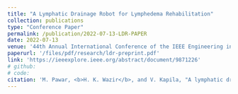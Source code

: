 ```yaml
---
title: "A Lymphatic Drainage Robot for Lymphedema Rehabilitation"
collection: publications
type: "Conference Paper"
permalink: /publication/2022-07-13-LDR-PAPER
date: 2022-07-13
venue: '44th Annual International Conference of the IEEE Engineering in Medicine & Biology Society (EMBC)'
paperurl: '/files/pdf/research/ldr-preprint.pdf'
link: 'https://ieeexplore.ieee.org/abstract/document/9871226'
# github:
# code:
citation: 'M. Pawar, <b>H. K. Wazir</b>, and V. Kapila, "A lymphatic drainage robot for lymphedema rehabilitation," <i>in IEEE Engineering in Medicine & Biology Society</i>, 2022, pp. 2598-2601, doi: 10.1109/EMBC48229.2022.9871226'
---
```

